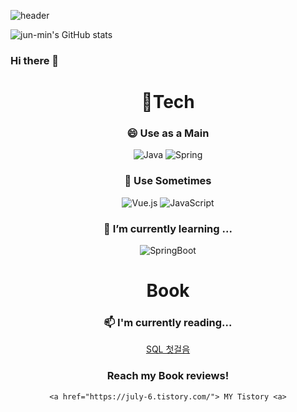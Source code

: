 ![header](https://capsule-render.vercel.app/api?type=waving&color=auto&height=300&section=header&text=Junmin's%20Github&fontSize=90&animation=fadeIn&fontAlignY=38&desc=welcome!&descAlignY=51&descAlign=62)


![jun-min's GitHub stats](https://github-readme-stats.vercel.app/api?username=jun-min1623&show_icons=true&theme=radical)




### Hi there 👋

<div align="center">
  
# 💪Tech
  
### 😄 Use as a Main 

![Java](https://img.shields.io/badge/java-%23ED8B00.svg?style=for-the-badge&logo=java&logoColor=white)
![Spring](https://img.shields.io/badge/spring-%236DB33F.svg?style=for-the-badge&logo=spring&logoColor=white)

### 🤔 Use Sometimes
![Vue.js](https://img.shields.io/badge/vuejs-%2335495e.svg?style=for-the-badge&logo=vuedotjs&logoColor=%234FC08D&fontAlign)
![JavaScript](https://img.shields.io/badge/javascript-%23323330.svg?style=for-the-badge&logo=javascript&logoColor=%23F7DF1E)

### 🌱 I’m currently learning ...
![SpringBoot](https://img.shields.io/badge/springboot-6DB33F?style=for-the-badge&logo=springboot&logoColor=white)

  
 # Book
  
  ### 📫 I'm currently reading...
  <a href="http://www.yes24.com/Product/Goods/22744867">SQL 첫걸음<a>
    
  ### Reach my Book reviews!
    <a href="https://july-6.tistory.com/"> MY Tistory <a>
   
</div>

<!--
**jun-min1623/jun-min1623** is a ✨ _special_ ✨ repository because its `README.md` (this file) appears on your GitHub profile.

Here are some ideas to get you started:

- 🔭 I’m currently working on ...
- 🌱 I’m currently learning ...
- 👯 I’m looking to collaborate on ...
- 🤔 I’m looking for help with ...
- 💬 Ask me about ...
- 📫 How to reach me: ...
- 😄 Pronouns: ...
- ⚡ Fun fact: ...
-->
